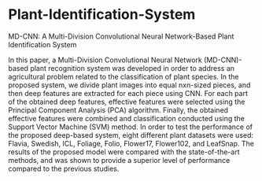 # Plant-Identification-System

MD-CNN: A Multi-Division Convolutional Neural Network-Based Plant Identification System

In this paper, a Multi-Division Convolutional Neural Network (MD-CNN)-based plant recognition system was developed in order to address an agricultural problem related to the classification of plant species. In the proposed system, we divide plant images into equal nxn-sized pieces, and then deep features are extracted for each piece using CNN. For each part of the obtained deep features, effective features were selected using the Principal Component Analysis (PCA) algorithm. Finally, the obtained effective features were combined and classification conducted using the Support Vector Machine (SVM) method. In order to test the performance of the proposed deep-based system, eight different plant datasets were used: Flavia, Swedish, ICL, Foliage, Folio, Flower17, Flower102, and LeafSnap. The results of the proposed model were compared with the state-of-the-art methods, and was shown to provide a superior level of performance compared to the previous studies. 

